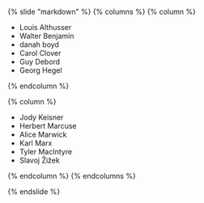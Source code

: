 {% slide "markdown" %}
{% columns %}
{% column %}

- Louis Althusser
- Walter Benjamin
- danah boyd
- Carol Clover
- Guy Debord
- Georg Hegel

{% endcolumn %}

{% column %}

- Jody Keisner
- Herbert Marcuse
- Alice Marwick
- Karl Marx
- Tyler MacIntyre
- Slavoj Žižek

{% endcolumn %}
{% endcolumns %}

{% endslide %}

